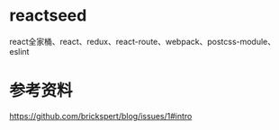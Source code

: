 # reactseed
react全家桶、react、redux、react-route、webpack、postcss-module、eslint
# 参考资料
https://github.com/brickspert/blog/issues/1#intro